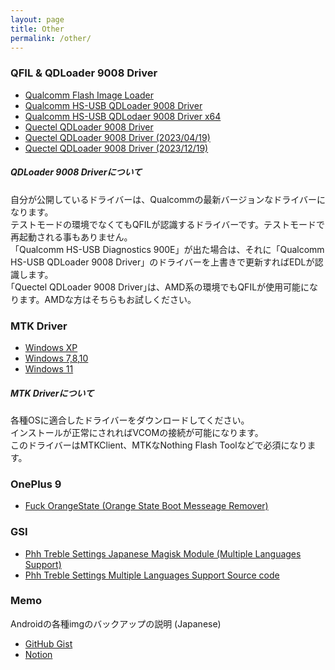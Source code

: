 ```yaml
---
layout: page
title: Other
permalink: /other/
---
```


### QFIL & QDLoader 9008 Driver
- [Qualcomm Flash Image Loader](https://mega.nz/file/ypBG1ZzI#bw8D7p_48WpN7agvxwVH94XkzpGNXnWMk2zH6kupOS8)
- [Qualcomm HS-USB QDLoader 9008 Driver](https://mega.nz/file/O4ZVSA6a#uK7003-5sLr0ISy37pNzoNwwBGDFqRW8HFMAUppVIyE)
- [Qualcomm HS-USB QDLodaer 9008 Driver x64](https://github.com/reindex-ot/boot.img_repo/raw/main/other/edl_driver/Qualcomm_HS-USB_Drivers_x64_v2.1.2.2.zip)
- [Quectel QDLoader 9008 Driver](https://github.com/reindex-ot/boot.img_repo/raw/main/other/edl_driver/QDLoader%209008_Driver.zip)
- [Quectel QDLoader 9008 Driver (2023/04/19)](https://github.com/reindex-ot/boot.img_repo/raw/main/other/edl_driver/QDLoader%209008_Driver_2023_4.zip)
- [Quectel QDLoader 9008 Driver (2023/12/19)](https://github.com/reindex-ot/boot.img_repo/raw/main/other/edl_driver/QDLoader%209008_Driver_2023_12.zip)

##### QDLoader 9008 Driverについて
自分が公開しているドライバーは、Qualcommの最新バージョンなドライバーになります。<br>
テストモードの環境でなくてもQFILが認識するドライバーです。テストモードで再起動される事もありません。<br>
「Qualcomm HS-USB Diagnostics 900E」が出た場合は、それに「Qualcomm HS-USB QDLoader 9008 Driver」のドライバーを上書きで更新すればEDLが認識します。<br>
｢Quectel QDLoader 9008 Driver｣は、AMD系の環境でもQFILが使用可能になります。AMDな方はそちらもお試しください。<br>

### MTK Driver
- [Windows XP](https://drive.google.com/uc?export=download&id=1rbDPoruUCM-ss0fDI6pZOj7qxoHvo089)
- [Windows 7,8,10](https://drive.google.com/uc?export=download&id=168ZyTrZ-dSMTq01jf4BdQV-djWmf-x42)
- [Windows 11](https://drive.google.com/uc?export=download&id=1d9Xz19YL6eRd-gxM7G9TTZcO3RaM3fO7)

##### MTK Driverについて
各種OSに適合したドライバーをダウンロードしてください。<br>
インストールが正常にされればVCOMの接続が可能になります。<br>
このドライバーはMTKClient、MTKなNothing Flash Toolなどで必須になります。

### OnePlus 9
- [Fuck OrangeState (Orange State Boot Messeage Remover)](https://drive.google.com/uc?export=download&id=1MUlZYzqKGtAV4iqjjWHT4MMQe906LvmV)

### GSI
- [Phh Treble Settings Japanese Magisk Module (Multiple Languages Support)](https://github.com/reindex-ot/TrebleApp_Japanese)
- [Phh Treble Settings Multiple Languages Support Source code](https://github.com/exthmui-10-treble/treble_app)

### Memo
Androidの各種imgのバックアップの説明 (Japanese)
- [GitHub Gist](https://gist.github.com/reindex-ot/3b453682b61d45ccc5bcfb2d645bb85a)
- [Notion](https://reindex.notion.site/Android-img-28d6fb938b04498e9731c020c0d6591d?pvs=74)
